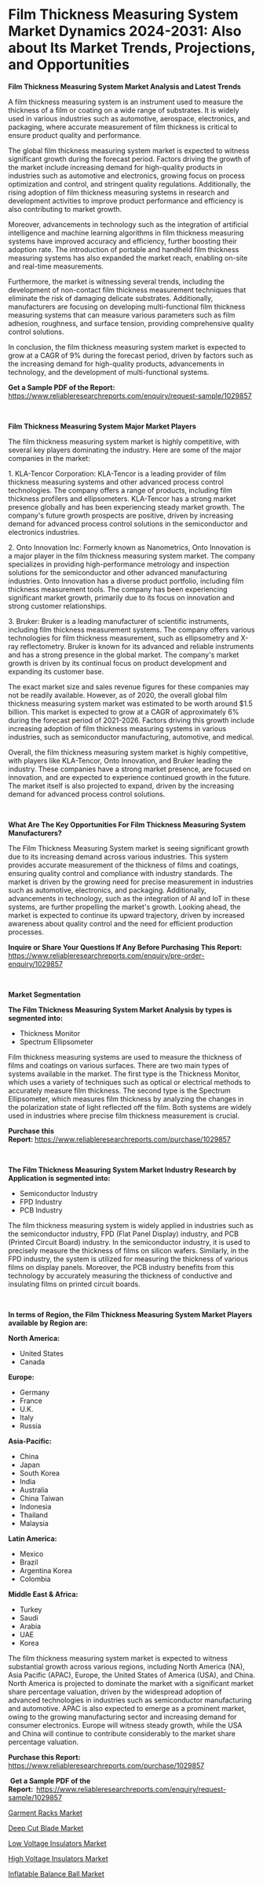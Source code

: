 <p><h1>Film Thickness Measuring System Market Dynamics 2024-2031: Also about Its Market Trends, Projections, and Opportunities</h1></p><p><strong>Film Thickness Measuring System Market Analysis and Latest Trends</strong></p>
<p><p>A film thickness measuring system is an instrument used to measure the thickness of a film or coating on a wide range of substrates. It is widely used in various industries such as automotive, aerospace, electronics, and packaging, where accurate measurement of film thickness is critical to ensure product quality and performance.</p><p>The global film thickness measuring system market is expected to witness significant growth during the forecast period. Factors driving the growth of the market include increasing demand for high-quality products in industries such as automotive and electronics, growing focus on process optimization and control, and stringent quality regulations. Additionally, the rising adoption of film thickness measuring systems in research and development activities to improve product performance and efficiency is also contributing to market growth.</p><p>Moreover, advancements in technology such as the integration of artificial intelligence and machine learning algorithms in film thickness measuring systems have improved accuracy and efficiency, further boosting their adoption rate. The introduction of portable and handheld film thickness measuring systems has also expanded the market reach, enabling on-site and real-time measurements.</p><p>Furthermore, the market is witnessing several trends, including the development of non-contact film thickness measurement techniques that eliminate the risk of damaging delicate substrates. Additionally, manufacturers are focusing on developing multi-functional film thickness measuring systems that can measure various parameters such as film adhesion, roughness, and surface tension, providing comprehensive quality control solutions.</p><p>In conclusion, the film thickness measuring system market is expected to grow at a CAGR of 9% during the forecast period, driven by factors such as the increasing demand for high-quality products, advancements in technology, and the development of multi-functional systems.</p></p>
<p><strong>Get a Sample PDF of the Report:&nbsp;</strong> <a href="https://www.reliableresearchreports.com/enquiry/request-sample/1029857">https://www.reliableresearchreports.com/enquiry/request-sample/1029857</a></p>
<p>&nbsp;</p>
<p><strong>Film Thickness Measuring System Major Market Players</strong></p>
<p><p>The film thickness measuring system market is highly competitive, with several key players dominating the industry. Here are some of the major companies in the market:</p><p>1. KLA-Tencor Corporation: KLA-Tencor is a leading provider of film thickness measuring systems and other advanced process control technologies. The company offers a range of products, including film thickness profilers and ellipsometers. KLA-Tencor has a strong market presence globally and has been experiencing steady market growth. The company's future growth prospects are positive, driven by increasing demand for advanced process control solutions in the semiconductor and electronics industries.</p><p>2. Onto Innovation Inc: Formerly known as Nanometrics, Onto Innovation is a major player in the film thickness measuring system market. The company specializes in providing high-performance metrology and inspection solutions for the semiconductor and other advanced manufacturing industries. Onto Innovation has a diverse product portfolio, including film thickness measurement tools. The company has been experiencing significant market growth, primarily due to its focus on innovation and strong customer relationships.</p><p>3. Bruker: Bruker is a leading manufacturer of scientific instruments, including film thickness measurement systems. The company offers various technologies for film thickness measurement, such as ellipsometry and X-ray reflectometry. Bruker is known for its advanced and reliable instruments and has a strong presence in the global market. The company's market growth is driven by its continual focus on product development and expanding its customer base.</p><p>The exact market size and sales revenue figures for these companies may not be readily available. However, as of 2020, the overall global film thickness measuring system market was estimated to be worth around $1.5 billion. This market is expected to grow at a CAGR of approximately 6% during the forecast period of 2021-2026. Factors driving this growth include increasing adoption of film thickness measuring systems in various industries, such as semiconductor manufacturing, automotive, and medical.</p><p>Overall, the film thickness measuring system market is highly competitive, with players like KLA-Tencor, Onto Innovation, and Bruker leading the industry. These companies have a strong market presence, are focused on innovation, and are expected to experience continued growth in the future. The market itself is also projected to expand, driven by the increasing demand for advanced process control solutions.</p></p>
<p>&nbsp;</p>
<p><strong>What Are The Key Opportunities For Film Thickness Measuring System Manufacturers?</strong></p>
<p><p>The Film Thickness Measuring System market is seeing significant growth due to its increasing demand across various industries. This system provides accurate measurement of the thickness of films and coatings, ensuring quality control and compliance with industry standards. The market is driven by the growing need for precise measurement in industries such as automotive, electronics, and packaging. Additionally, advancements in technology, such as the integration of AI and IoT in these systems, are further propelling the market's growth. Looking ahead, the market is expected to continue its upward trajectory, driven by increased awareness about quality control and the need for efficient production processes.</p></p>
<p><strong>Inquire or Share Your Questions If Any Before Purchasing This Report:</strong> <a href="https://www.reliableresearchreports.com/enquiry/pre-order-enquiry/1029857">https://www.reliableresearchreports.com/enquiry/pre-order-enquiry/1029857</a></p>
<p>&nbsp;</p>
<p><strong>Market Segmentation</strong></p>
<p><strong>The Film Thickness Measuring System Market Analysis by types is segmented into:</strong></p>
<p><ul><li>Thickness Monitor</li><li>Spectrum Ellipsometer</li></ul></p>
<p><p>Film thickness measuring systems are used to measure the thickness of films and coatings on various surfaces. There are two main types of systems available in the market. The first type is the Thickness Monitor, which uses a variety of techniques such as optical or electrical methods to accurately measure film thickness. The second type is the Spectrum Ellipsometer, which measures film thickness by analyzing the changes in the polarization state of light reflected off the film. Both systems are widely used in industries where precise film thickness measurement is crucial.</p></p>
<p><strong>Purchase this Report:&nbsp;</strong><a href="https://www.reliableresearchreports.com/purchase/1029857">https://www.reliableresearchreports.com/purchase/1029857</a></p>
<p>&nbsp;</p>
<p><strong>The Film Thickness Measuring System Market Industry Research by Application is segmented into:</strong></p>
<p><ul><li>Semiconductor Industry</li><li>FPD Industry</li><li>PCB Industry</li></ul></p>
<p><p>The film thickness measuring system is widely applied in industries such as the semiconductor industry, FPD (Flat Panel Display) industry, and PCB (Printed Circuit Board) industry. In the semiconductor industry, it is used to precisely measure the thickness of films on silicon wafers. Similarly, in the FPD industry, the system is utilized for measuring the thickness of various films on display panels. Moreover, the PCB industry benefits from this technology by accurately measuring the thickness of conductive and insulating films on printed circuit boards.</p></p>
<p>&nbsp;</p>
<p><strong>In terms of Region, the Film Thickness Measuring System Market Players available by Region are:</strong></p>
<p>
    <p> <strong> North America: </strong>
        <ul>
            <li>United States</li>
            <li>Canada</li>
        </ul>
        </p> 
    <p> <strong> Europe: </strong>
        <ul>
            <li>Germany</li>
            <li>France</li>
            <li>U.K.</li>
            <li>Italy</li>
            <li>Russia</li>
        </ul>
        </p> 
    <p> <strong> Asia-Pacific: </strong>
        <ul>
            <li>China</li>
            <li>Japan</li>
            <li>South Korea</li>
            <li>India</li>
            <li>Australia</li>
            <li>China Taiwan</li>
            <li>Indonesia</li>
            <li>Thailand</li>
            <li>Malaysia</li>
        </ul>
        </p> 
    <p> <strong> Latin America: </strong>
        <ul>
            <li>Mexico</li>
            <li>Brazil</li>
            <li>Argentina Korea</li>
            <li>Colombia</li>
        </ul>
        </p> 
    <p> <strong> Middle East & Africa: </strong>
        <ul>
            <li>Turkey</li>
            <li>Saudi</li>
            <li>Arabia</li>
            <li>UAE</li>
            <li>Korea</li>
        </ul>
    </p>
    </p>
<p><p>The film thickness measuring system market is expected to witness substantial growth across various regions, including North America (NA), Asia Pacific (APAC), Europe, the United States of America (USA), and China. North America is projected to dominate the market with a significant market share percentage valuation, driven by the widespread adoption of advanced technologies in industries such as semiconductor manufacturing and automotive. APAC is also expected to emerge as a prominent market, owing to the growing manufacturing sector and increasing demand for consumer electronics. Europe will witness steady growth, while the USA and China will continue to contribute considerably to the market share percentage valuation.</p></p>
<p><strong>Purchase this Report: </strong><a href="https://www.reliableresearchreports.com/purchase/1029857">https://www.reliableresearchreports.com/purchase/1029857</a></p>
<p>&nbsp;<strong>Get a Sample PDF of the Report:&nbsp;&nbsp;</strong><a href="https://www.reliableresearchreports.com/enquiry/request-sample/1029857">https://www.reliableresearchreports.com/enquiry/request-sample/1029857</a></p>
<p><strong></strong></p>
<p><p><a href="https://medium.com/@dorothybrooks53/garment-racks-market-competitive-analysis-market-trends-and-forecast-to-2031-5ec7d778e2f9">Garment Racks Market</a></p><p><a href="https://medium.com/@dorothybrooks53/decoding-deep-cut-blade-market-metrics-market-share-trends-and-growth-patterns-04015d84495e">Deep Cut Blade Market</a></p><p><a href="https://medium.com/@simonepurdy/low-voltage-insulators-market-share-evolution-and-market-growth-trends-2024-2031-979c4e753608">Low Voltage Insulators Market</a></p><p><a href="https://medium.com/@simonepurdy/decoding-high-voltage-insulators-market-metrics-market-share-trends-and-growth-patterns-9c26d3215bf0">High Voltage Insulators Market</a></p><p><a href="https://medium.com/@dorothybrooks53/inflatable-balance-ball-market-share-evolution-and-market-growth-trends-2024-2031-5dba1a08ca72">Inflatable Balance Ball Market</a></p></p>